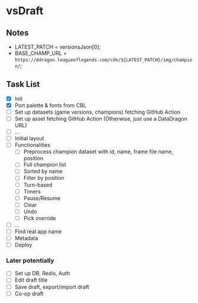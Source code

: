 # vsDraft

## Notes

- LATEST_PATCH = versionsJson[0];
- BASE_CHAMP_URL = `https://ddragon.leagueoflegends.com/cdn/${LATEST_PATCH}/img/champion/`;

## Task List

- [x] Init
- [x] Port palette & fonts from CBL
- [ ] Set up datasets (game versions, champions) fetching GitHub Action
- [ ] Set up asset fetching GitHub Action (Otherwise, just use a DataDragon URL)
- [ ] ...
- [ ] Initial layout
- [ ] Functionalities
  - [ ] Preprocess champion dataset with id, name, frame file name, position
  - [ ] Full champion list
  - [ ] Sorted by name
  - [ ] Filter by position
  - [ ] Turn-based
  - [ ] Timers
  - [ ] Pause/Resume
  - [ ] Clear
  - [ ] Undo
  - [ ] Pick override
- [ ] ...
- [ ] Find real app name
- [ ] Metadata
- [ ] Deploy

### Later potentially

- [ ] Set up DB, Redis, Auth
- [ ] Edit draft title
- [ ] Save draft, export/import draft
- [ ] Co-op draft
